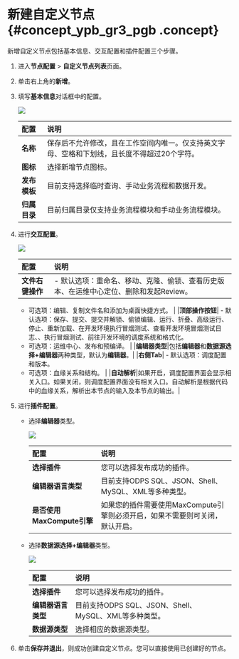 # 新建自定义节点 {#concept_ypb_gr3_pgb .concept}

新增自定义节点包括基本信息、交互配置和插件配置三个步骤。

1.  进入**节点配置** \> **自定义节点列表**页面。
2.  单击右上角的**新增**。
3.  填写**基本信息**对话框中的配置。

    ![](http://static-aliyun-doc.oss-cn-hangzhou.aliyuncs.com/assets/img/121674/156108626639047_zh-CN.png)

    |配置|说明|
    |:-|:-|
    |**名称**|保存后不允许修改，且在工作空间内唯一。仅支持英文字母、空格和下划线，且长度不得超过20个字符。|
    |**图标**|选择新增节点图标。|
    |**发布模板**|目前支持选择临时查询、手动业务流程和数据开发。|
    |**归属目录**|目前归属目录仅支持业务流程模块和手动业务流程模块。|

4.  进行**交互配置**。

    ![](http://static-aliyun-doc.oss-cn-hangzhou.aliyuncs.com/assets/img/121674/156108626639048_zh-CN.png)

    |配置|说明|
    |:-|:-|
    |**文件右键操作**|     -   默认选项：重命名、移动、克隆、偷锁、查看历史版本、在运维中心定位、删除和发起Review。
    -   可选项：编辑、复制文件名和添加为桌面快捷方式。
 |
    |**顶部操作按钮**|     -   默认选项：保存、提交、提交并解锁、偷锁编辑、运行、折叠、高级运行、停止、重新加载、在开发环境执行冒烟测试、查看开发环境冒烟测试日志、、执行冒烟测试、前往开发环境的调度系统和格式化。
    -   可选项：运维中心、发布和预编译。
 |
    |**编辑器类型**|包括**编辑器**和**数据源选择+编辑器**两种类型，默认为**编辑器**。|
    |**右侧Tab**|     -   默认选项：调度配置和版本。
    -   可选项：血缘关系和结构。
 |
    |**自动解析**|如果开启，调度配置界面会显示相关入口。如果关闭，则调度配置界面没有相关入口。自动解析是根据代码中的血缘关系，解析出本节点的输入及本节点的输出。|

5.  进行**插件配置**。
    -   选择**编辑器**类型。

        ![](http://static-aliyun-doc.oss-cn-hangzhou.aliyuncs.com/assets/img/121674/156108626639621_zh-CN.png)

        |配置|说明|
        |:-|:-|
        |**选择插件**|您可以选择发布成功的插件。|
        |**编辑器语言类型**|目前支持ODPS SQL、JSON、Shell、MySQL、XML等多种类型。|
        |**是否使用MaxCompute引擎**|如果您的插件需要使用MaxCompute引擎则必须开启，如果不需要则可关闭，默认开启。|

    -   选择**数据源选择+编辑器**类型。

        ![](http://static-aliyun-doc.oss-cn-hangzhou.aliyuncs.com/assets/img/121674/156108626639050_zh-CN.png)

        |配置|说明|
        |:-|:-|
        |**选择插件**|您可以选择发布成功的插件。|
        |**编辑器语言类型**|目前支持ODPS SQL、JSON、Shell、MySQL、XML等多种类型。|
        |**数据源类型**|选择相应的数据源类型。|

6.  单击**保存并退出**，则成功创建自定义节点。您可以直接使用已创建好的节点。

